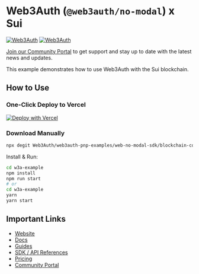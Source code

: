 # Web3Auth (`@web3auth/no-modal`) x Sui

[![Web3Auth](https://img.shields.io/badge/Web3Auth-SDK-blue)](https://web3auth.io/docs/sdk/pnp/web/no-modal)
[![Web3Auth](https://img.shields.io/badge/Web3Auth-Community-cyan)](https://community.web3auth.io)

[Join our Community Portal](https://community.web3auth.io/) to get support and stay up to date with the latest news and updates.

This example demonstrates how to use Web3Auth with the Sui blockchain.

## How to Use

### One-Click Deploy to Vercel

[![Deploy with Vercel](https://vercel.com/button)](https://vercel.com/new/clone?repository-url=https%3A%2F%2Fgithub.com%2FWeb3Auth%2Fweb3auth-pnp-examples%2Ftree%2Fmain%2Fweb-no-modal-sdk%2Fblockchain-connection-examples%2Fsui-no-modal-example&project-name=w3a-sui-no-modal&repository-name=w3a-sui-no-modal)

### Download Manually

```bash
npx degit Web3Auth/web3auth-pnp-examples/web-no-modal-sdk/blockchain-connection-examples/sui-no-modal-example w3a-example
```

Install & Run:

```bash
cd w3a-example
npm install
npm run start
# or
cd w3a-example
yarn
yarn start
```

## Important Links

- [Website](https://web3auth.io)
- [Docs](https://web3auth.io/docs)
- [Guides](https://web3auth.io/docs/guides)
- [SDK / API References](https://web3auth.io/docs/sdk)
- [Pricing](https://web3auth.io/pricing.html)
- [Community Portal](https://community.web3auth.io)

